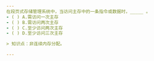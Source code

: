 ```yaml
---
在段页式存储管理系统中，当访问主存中的一条指令或数据时，_____ 。
- ( ) A.需访问一次主存 
- ( ) B.需访问两次主存 
- ( ) C.至少访问两次主存 
- ( ) D.至少访问三次主存

> 知识点：非连续内存分配。

---
```

